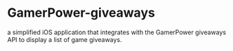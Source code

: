 # GamerPower-giveaways
a simplified iOS application that integrates with the GamerPower giveaways API to display a list of game giveaways.
